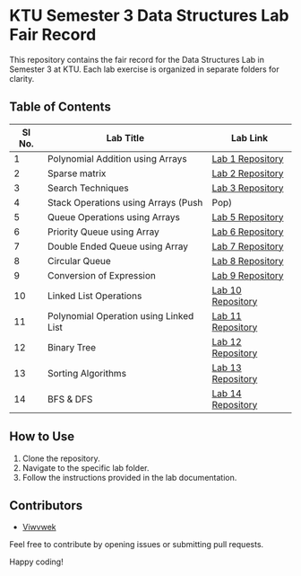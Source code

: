 # KTU Semester 3 Data Structures Lab Fair Record

This repository contains the fair record for the Data Structures Lab in Semester 3 at KTU. Each lab exercise is organized in separate folders for clarity.

## Table of Contents

| SI No. | Lab Title                                               | Lab Link                                                                                                  |
|--------|---------------------------------------------------------|-----------------------------------------------------------------------------------------------------------|
| 1      | Polynomial Addition using Arrays                       | [Lab 1 Repository](https://github.com/Viwvwek/KTU-S3-DS-LAB-FAIR-RECORD/tree/26050d18d14aa4a39a21ea9dc6ac43e2ff737bb2/CYCLE%201/POLYNOMIAL%20ADDITION/ARRAYS) |
| 2      | Sparse matrix                                           | [Lab 2 Repository](https://github.com/Viwvwek/KTU-S3-DS-LAB-FAIR-RECORD/tree/26050d18d14aa4a39a21ea9dc6ac43e2ff737bb2/CYCLE%202) |
| 3      | Search Techniques                                       | [Lab 3 Repository](https://github.com/Viwvwek/KTU-S3-DS-LAB-FAIR-RECORD/tree/26050d18d14aa4a39a21ea9dc6ac43e2ff737bb2/CYCLE%203/SEARCH%20TECHNIQUES) |
| 4      | Stack Operations using Arrays (Push | Pop)             | [Lab 4 Repository](https://github.com/Viwvwek/KTU-S3-DS-LAB-FAIR-RECORD/tree/3e8969fc30b69893c7e923692a660f045b5ef345/CYCLE%204/STACK%20/ARRAYS/PUSH%20%7C%7C%20POP) |
| 5      | Queue Operations using Arrays                          | [Lab 5 Repository](https://github.com/Viwvwek/KTU-S3-DS-LAB-FAIR-RECORD/tree/26050d18d14aa4a39a21ea9dc6ac43e2ff737bb2/CYCLE%205/QUEUE/ARRAYS) |
| 6      | Priority Queue using Array                              | [Lab 6 Repository](https://github.com/Viwvwek/KTU-S3-DS-LAB-FAIR-RECORD/tree/2e67b92bc73f9c8ba33ef554bffbed6cf24b12a9/CYCLE%206/PRIORITY%20QUEUE/ARRAYS) |
| 7      | Double Ended Queue using Array                          | [Lab 7 Repository](https://github.com/Viwvwek/KTU-S3-DS-LAB-FAIR-RECORD/tree/2e67b92bc73f9c8ba33ef554bffbed6cf24b12a9/CYCLE%207) |
| 8      | Circular Queue                                          | [Lab 8 Repository](https://github.com/Viwvwek/KTU-S3-DS-LAB-FAIR-RECORD/tree/2e67b92bc73f9c8ba33ef554bffbed6cf24b12a9/CYCLE%208/CIRCULAR%20QUEUE/ARRAYS) |
| 9      | Conversion of Expression                                | [Lab 9 Repository](https://github.com/Viwvwek/KTU-S3-DS-LAB-FAIR-RECORD/tree/2e67b92bc73f9c8ba33ef554bffbed6cf24b12a9/CYCLE%209%20/CONVERSION%20OF%20EXPRESSION%20/INFIX%20TO%20POSTFIX%20/USING%20STACK) |
| 10     | Linked List Operations                                  | [Lab 10 Repository](https://github.com/Viwvwek/KTU-S3-DS-LAB-FAIR-RECORD/tree/2e67b92bc73f9c8ba33ef554bffbed6cf24b12a9/CYCLE%2010/LINKED%20LIST%20OPERATIONS/LINKED%20LIST) |
| 11     | Polynomial Operation using Linked List                  | [Lab 11 Repository](https://github.com/Viwvwek/KTU-S3-DS-LAB-FAIR-RECORD/tree/2e67b92bc73f9c8ba33ef554bffbed6cf24b12a9/CYCLE%2011/POLYNOMIAL%20OPERATIONS%20USING%20LINKED%20LIST%20/ADDITION%20%26%26%20MULTIPLICATION) |
| 12     | Binary Tree                                             | [Lab 12 Repository](https://github.com/Viwvwek/KTU-S3-DS-LAB-FAIR-RECORD/tree/2e67b92bc73f9c8ba33ef554bffbed6cf24b12a9/CYCLE%2012/BINARY%20TREES) |
| 13     | Sorting Algorithms                                      | [Lab 13 Repository](https://github.com/Viwvwek/KTU-S3-DS-LAB-FAIR-RECORD/tree/2e67b92bc73f9c8ba33ef554bffbed6cf24b12a9/CYCLE%2013/SORTING%20ALGORITHMS) |
| 14     | BFS & DFS                                               | [Lab 14 Repository](https://github.com/Viwvwek/KTU-S3-DS-LAB-FAIR-RECORD/tree/6df1978068385b70890432bafaa1eff67d798374/CYCLE%2014/BFS%20AND%20DFS%20)


## How to Use

1. Clone the repository.
2. Navigate to the specific lab folder.
3. Follow the instructions provided in the lab documentation.

## Contributors

- [Viwvwek](https://github.com/Viwvwek)

Feel free to contribute by opening issues or submitting pull requests.

Happy coding!
